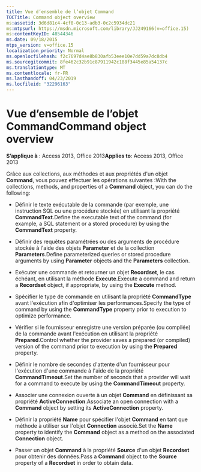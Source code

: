 ```yaml
---
title: Vue d’ensemble de l’objet Command
TOCTitle: Command object overview
ms:assetid: 3d6d81c4-4cf0-0c13-adb3-0c2c5934dc21
ms:mtpsurl: https://msdn.microsoft.com/library/JJ249166(v=office.15)
ms:contentKeyID: 48544346
ms.date: 09/18/2015
mtps_version: v=office.15
localization_priority: Normal
ms.openlocfilehash: f2c7697d4ae8b830afb53eee10e7dd59a7dc8db4
ms.sourcegitcommit: 8fe462c32b91c87911942c188f3445e85a54137c
ms.translationtype: MT
ms.contentlocale: fr-FR
ms.lasthandoff: 04/23/2019
ms.locfileid: "32296163"
---
```

# <a name="command-object-overview"></a><span data-ttu-id="0db87-102">Vue d’ensemble de l’objet Command</span><span class="sxs-lookup"><span data-stu-id="0db87-102">Command object overview</span></span>

<span data-ttu-id="0db87-103">**S’applique à** : Access 2013, Office 2013</span><span class="sxs-lookup"><span data-stu-id="0db87-103">**Applies to**: Access 2013, Office 2013</span></span>

<span data-ttu-id="0db87-104">Grâce aux collections, aux méthodes et aux propriétés d'un objet **Command**, vous pouvez effectuer les opérations suivantes :</span><span class="sxs-lookup"><span data-stu-id="0db87-104">With the collections, methods, and properties of a **Command** object, you can do the following:</span></span>

  - <span data-ttu-id="0db87-105">Définir le texte exécutable de la commande (par exemple, une instruction SQL ou une procédure stockée) en utilisant la propriété **CommandText**.</span><span class="sxs-lookup"><span data-stu-id="0db87-105">Define the executable text of the command (for example, a SQL statement or a stored procedure) by using the **CommandText** property.</span></span>

  - <span data-ttu-id="0db87-106">Définir des requêtes paramétrées ou des arguments de procédure stockée à l'aide des objets **Parameter** et de la collection **Parameters**.</span><span class="sxs-lookup"><span data-stu-id="0db87-106">Define parameterized queries or stored procedure arguments by using **Parameter** objects and the **Parameters** collection.</span></span>

  - <span data-ttu-id="0db87-107">Exécuter une commande et retourner un objet **Recordset**, le cas échéant, en utilisant la méthode **Execute**.</span><span class="sxs-lookup"><span data-stu-id="0db87-107">Execute a command and return a **Recordset** object, if appropriate, by using the **Execute** method.</span></span>

  - <span data-ttu-id="0db87-108">Spécifier le type de commande en utilisant la propriété **CommandType** avant l'exécution afin d'optimiser les performances.</span><span class="sxs-lookup"><span data-stu-id="0db87-108">Specify the type of command by using the **CommandType** property prior to execution to optimize performance.</span></span>

  - <span data-ttu-id="0db87-109">Vérifier si le fournisseur enregistre une version préparée (ou compilée) de la commande avant l'exécution en utilisant la propriété **Prepared**.</span><span class="sxs-lookup"><span data-stu-id="0db87-109">Control whether the provider saves a prepared (or compiled) version of the command prior to execution by using the **Prepared** property.</span></span>

  - <span data-ttu-id="0db87-110">Définir le nombre de secondes d'attente d'un fournisseur pour l'exécution d'une commande à l'aide de la propriété **CommandTimeout**.</span><span class="sxs-lookup"><span data-stu-id="0db87-110">Set the number of seconds that a provider will wait for a command to execute by using the **CommandTimeout** property.</span></span>

  - <span data-ttu-id="0db87-111">Associer une connexion ouverte à un objet **Command** en définissant sa propriété **ActiveConnection**.</span><span class="sxs-lookup"><span data-stu-id="0db87-111">Associate an open connection with a **Command** object by setting its **ActiveConnection** property.</span></span>

  - <span data-ttu-id="0db87-112">Définir la propriété **Name** pour spécifier l'objet **Command** en tant que méthode à utiliser sur l'objet **Connection** associé.</span><span class="sxs-lookup"><span data-stu-id="0db87-112">Set the **Name** property to identify the **Command** object as a method on the associated **Connection** object.</span></span>

  - <span data-ttu-id="0db87-113">Passer un objet **Command** à la propriété **Source** d'un objet **Recordset** pour obtenir des données.</span><span class="sxs-lookup"><span data-stu-id="0db87-113">Pass a **Command** object to the **Source** property of a **Recordset** in order to obtain data.</span></span>

